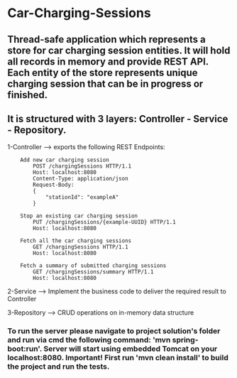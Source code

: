 # Car-Charging-Sessions

## Thread-safe application which represents a store for car charging session entities. It will hold all records in memory and provide REST API. Each entity of the store represents unique charging session that can be in progress or finished.


## It is structured with 3 layers: Controller - Service - Repository.
    
  1-Controller --> exports the following REST Endpoints:

        Add new car charging session
            POST /chargingSessions HTTP/1.1
            Host: localhost:8080
            Content-Type: application/json
            Request-Body:
            {
                "stationId": "exampleA"
            }

        Stop an existing car charging session
            PUT /chargingSessions/{example-UUID} HTTP/1.1
            Host: localhost:8080

        Fetch all the car charging sessions
            GET /chargingSessions HTTP/1.1
            Host: localhost:8080

        Fetch a summary of submitted charging sessions
            GET /chargingSessions/summary HTTP/1.1
            Host: localhost:8080

   2-Service --> Implement the business code to deliver the required result to Controller

   3-Repository --> CRUD operations on in-memory data structure
    
    
### To run the server please navigate to project solution's folder and run via cmd the following command: 'mvn spring-boot:run'.   Server will start using embedded Tomcat on your localhost:8080. Important! First run 'mvn clean install' to build the project and run the tests.

